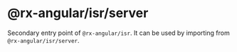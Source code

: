 # @rx-angular/isr/server

Secondary entry point of `@rx-angular/isr`. It can be used by importing from `@rx-angular/isr/server`.
